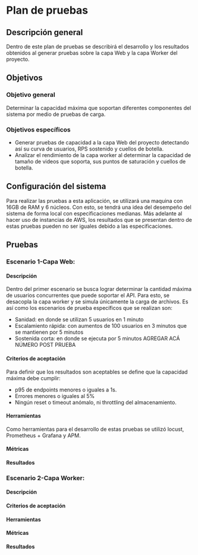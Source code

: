# Plan de pruebas 
## Descripción general
Dentro de este plan de pruebas se describirá el desarrollo y los resultados obtenidos al generar pruebas sobre la capa Web y la capa Worker del proyecto. 
## Objetivos
### Objetivo general
Determinar la capacidad máxima que soportan diferentes componentes del sistema por medio de pruebas de carga. 
### Objetivos específicos
- Generar pruebas de capacidad a la capa Web del proyecto detectando así su curva de usuarios, RPS sostenido y cuellos de botella.
- Analizar el rendimiento de la capa worker al determinar la capacidad de tamaño de videos que soporta, sus puntos de saturación y cuellos de botella.
## Configuración del sistema
Para realizar las pruebas a esta aplicación, se utilizará una maquina con 16GB de RAM y 6 núcleos. Con esto, se tendrá una idea del desempeño del sistema de forma local con especificaciones medianas. Más adelante al hacer uso de instancias de AWS, los resultados que se presentan dentro de estas pruebas pueden no ser iguales debido a las especificaciones. 
## Pruebas
### Escenario 1-Capa Web:
#### Descripción
Dentro del primer escenario se busca lograr determinar la cantidad máxima de usuarios concurrentes que puede soportar el API. Para esto, se desacopla la capa worker y se simula únicamente la carga de archivos. Es así como los escenarios de prueba específicos que se realizan son:
- Sanidad: en donde se utilizan 5 usuarios en 1 minuto
- Escalamiento rápida: con aumentos de 100 usuarios en 3 minutos que se mantienen por 5 minutos
- Sostenida corta: en donde se ejecuta por 5 minutos AGREGAR ACÁ NÚMERO POST PRUEBA
#### Criterios de aceptación
Para definir que los resultados son aceptables se define que la capacidad máxima debe cumplir:
- p95 de endpoints menores o iguales a 1s.
- Errores menores o iguales al 5%
- Ningún reset o timeout anómalo, ni throttling del almacenamiento.
#### Herramientas
Como herramientas para el desarrollo de estas pruebas se utilizó locust, Prometheus + Grafana y APM. 
#### Métricas 
#### Resultados

### Escenario 2-Capa Worker:
#### Descripción
#### Criterios de aceptación
#### Herramientas
#### Métricas 
#### Resultados
